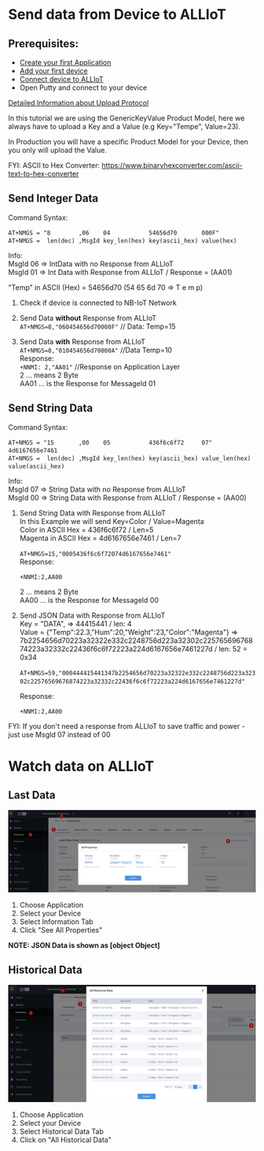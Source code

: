 # Send data from Device to ALLIoT

## Prerequisites:  
* [Create your first Application](../01&#32;Create&#32;first&#32;Application.md)
* [Add your first device](../02&#32;Add&#32;first&#32;Device.md)
* [Connect device to ALLIoT](03_Connect_device_to_ALLIoT.md)
* Open Putty and connect to your device

[Detailed Information about Upload Protocol](GenericKeyValue_CoAP.md)

In this tutorial we are using the GenericKeyValue Product Model, here we always have to upload a Key and a Value (e.g Key="Tempe", Value=23).

In Production you will have a specific Product Model for your Device, then you only will upload the Value. 

FYI: ASCII to Hex Converter: https://www.binaryhexconverter.com/ascii-text-to-hex-converter
 

## Send Integer Data

Command Syntax:
```
AT+NMGS = "8        ,06    04           54656d70       000F"       
AT+NMGS =  len(dec) ,MsgId key_len(hex) key(ascii_hex) value(hex)
```
Info:  
MsgId 06 => IntData with no Response from ALLIoT  
MsgId 01 => Int Data with Response from ALLIoT / Response = (AA01)

"Temp" in ASCII (Hex) = 54656d70  (54 65 6d 70 => T e m p)    

1. Check if device is connected to NB-IoT Network  
      
2. Send Data **without** Response from ALLIoT   
    `AT+NMGS=8,"060454656d70000F"`     // Data: Temp=15
3. Send Data **with** Response from ALLIoT   
    `AT+NMGS=8,"010454656d70000A"`   //Data Temp=10  
    Response:  
    `+NNMI: 2,"AA01"`  //Response on Application Layer  
    2 ... means 2 Byte  
    AA01 ... is the Response for MessageId 01


## Send String Data

Command Syntax:
```
AT+NMGS = "15       ,00    05           436f6c6f72     07"             4d6167656e7461   
AT+NMGS =  len(dec) ,MsgId key_len(hex) key(ascii_hex) value_len(hex) value(ascii_hex) 
```
Info:  
MsgId 07 => String Data with no Response from ALLIoT  
MsgId 00 => String Data with Response from ALLIoT / Response = (AA00)

1. Send String Data with Response from ALLIoT  
   In this Example we will send Key=Color / Value=Magenta     
   Color in ASCII Hex = 436f6c6f72  / Len=5  
   Magenta in ASCII Hex = 4d6167656e7461 / Len=7  
   
   `AT+NMGS=15,"0005436f6c6f72074d6167656e7461"`  
   Response:
   ```
   +NNMI:2,AA00 
   ```
   2 ... means 2 Byte  
   AA00 ... is the Response for MessageId 00



2. Send JSON Data with Response from ALLIoT  
   Key = "DATA",  => 44415441 / len: 4  
   Value = {"Temp":22.3,"Hum":20,"Weight":23,"Color":"Magenta"} =>  
   7b2254656d70223a32322e332c2248756d223a32302c22576569676874223a32332c22436f6c6f72223a224d6167656e7461227d  / len: 52 = 0x34

   `AT+NMGS=59,"000444415441347b2254656d70223a32322e332c2248756d223a32302c22576569676874223a32332c22436f6c6f72223a224d6167656e7461227d"`  

    Response:  
   ```
   +NNMI:2,AA00 
   ```

FYI: If you don't need a response from ALLIoT to save traffic and power - just use MsgId 07 instead of 00

# Watch data on ALLIoT

## Last Data
![Latest Data](../images/Device_Data.png)
1. Choose Application
2. Select your Device
3. Select Information Tab
4. Click "See All Properties"
   
**NOTE: JSON Data is shown as [object Object]**


## Historical Data
![Historical Data](../images/Device_All_Historical_Data.png)
1. Choose Application
2. Select your Device
3. Select Historical Data Tab
4. Click on "All Historical Data"


